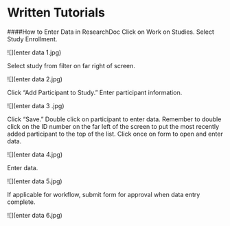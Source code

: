 # Written Tutorials

####How to Enter Data in ResearchDoc
Click on Work on Studies.
Select Study Enrollment.

![](enter data 1.jpg)

Select study from filter on far right of screen.

![](enter data 2.jpg)

Click “Add Participant to Study.”
Enter participant information.

![](enter data 3 .jpg)

Click “Save.”
Double click on participant to enter data. Remember to double click on the ID number on the far left of the screen to put the most recently added participant to the top of the list.
Click once on form to open and enter data.

![](enter data 4.jpg)


Enter data.

![](enter data 5.jpg)

If applicable for workflow, submit form for approval when data entry complete.

![](enter data 6.jpg)
